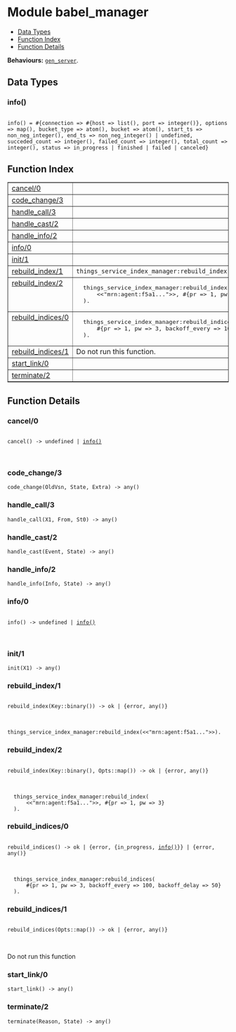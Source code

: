 

# Module babel_manager #
* [Data Types](#types)
* [Function Index](#index)
* [Function Details](#functions)

__Behaviours:__ [`gen_server`](gen_server.md).

<a name="types"></a>

## Data Types ##




### <a name="type-info">info()</a> ###


<pre><code>
info() = #{connection =&gt; #{host =&gt; list(), port =&gt; integer()}, options =&gt; map(), bucket_type =&gt; atom(), bucket =&gt; atom(), start_ts =&gt; non_neg_integer(), end_ts =&gt; non_neg_integer() | undefined, succeded_count =&gt; integer(), failed_count =&gt; integer(), total_count =&gt; integer(), status =&gt; in_progress | finished | failed | canceled}
</code></pre>

<a name="index"></a>

## Function Index ##


<table width="100%" border="1" cellspacing="0" cellpadding="2" summary="function index"><tr><td valign="top"><a href="#cancel-0">cancel/0</a></td><td></td></tr><tr><td valign="top"><a href="#code_change-3">code_change/3</a></td><td></td></tr><tr><td valign="top"><a href="#handle_call-3">handle_call/3</a></td><td></td></tr><tr><td valign="top"><a href="#handle_cast-2">handle_cast/2</a></td><td></td></tr><tr><td valign="top"><a href="#handle_info-2">handle_info/2</a></td><td></td></tr><tr><td valign="top"><a href="#info-0">info/0</a></td><td></td></tr><tr><td valign="top"><a href="#init-1">init/1</a></td><td></td></tr><tr><td valign="top"><a href="#rebuild_index-1">rebuild_index/1</a></td><td>
<code>things_service_index_manager:rebuild_index(<<"mrn:agent:f5a1...">>).</code></td></tr><tr><td valign="top"><a href="#rebuild_index-2">rebuild_index/2</a></td><td>
<pre>  things_service_index_manager:rebuild_index(
      <<"mrn:agent:f5a1...">>, #{pr => 1, pw => 3}
  ).</pre></td></tr><tr><td valign="top"><a href="#rebuild_indices-0">rebuild_indices/0</a></td><td>
<pre>  things_service_index_manager:rebuild_indices(
      #{pr => 1, pw => 3, backoff_every => 100, backoff_delay => 50}
  ).</pre></td></tr><tr><td valign="top"><a href="#rebuild_indices-1">rebuild_indices/1</a></td><td>Do not run this function.</td></tr><tr><td valign="top"><a href="#start_link-0">start_link/0</a></td><td></td></tr><tr><td valign="top"><a href="#terminate-2">terminate/2</a></td><td></td></tr></table>


<a name="functions"></a>

## Function Details ##

<a name="cancel-0"></a>

### cancel/0 ###

<pre><code>
cancel() -&gt; undefined | <a href="#type-info">info()</a>
</code></pre>
<br />

<a name="code_change-3"></a>

### code_change/3 ###

`code_change(OldVsn, State, Extra) -> any()`

<a name="handle_call-3"></a>

### handle_call/3 ###

`handle_call(X1, From, St0) -> any()`

<a name="handle_cast-2"></a>

### handle_cast/2 ###

`handle_cast(Event, State) -> any()`

<a name="handle_info-2"></a>

### handle_info/2 ###

`handle_info(Info, State) -> any()`

<a name="info-0"></a>

### info/0 ###

<pre><code>
info() -&gt; undefined | <a href="#type-info">info()</a>
</code></pre>
<br />

<a name="init-1"></a>

### init/1 ###

`init(X1) -> any()`

<a name="rebuild_index-1"></a>

### rebuild_index/1 ###

<pre><code>
rebuild_index(Key::binary()) -&gt; ok | {error, any()}
</code></pre>
<br />

`things_service_index_manager:rebuild_index(<<"mrn:agent:f5a1...">>).`

<a name="rebuild_index-2"></a>

### rebuild_index/2 ###

<pre><code>
rebuild_index(Key::binary(), Opts::map()) -&gt; ok | {error, any()}
</code></pre>
<br />


```
  things_service_index_manager:rebuild_index(
      <<"mrn:agent:f5a1...">>, #{pr => 1, pw => 3}
  ).
```

<a name="rebuild_indices-0"></a>

### rebuild_indices/0 ###

<pre><code>
rebuild_indices() -&gt; ok | {error, {in_progress, <a href="#type-info">info()</a>}} | {error, any()}
</code></pre>
<br />


```
  things_service_index_manager:rebuild_indices(
      #{pr => 1, pw => 3, backoff_every => 100, backoff_delay => 50}
  ).
```

<a name="rebuild_indices-1"></a>

### rebuild_indices/1 ###

<pre><code>
rebuild_indices(Opts::map()) -&gt; ok | {error, any()}
</code></pre>
<br />

Do not run this function

<a name="start_link-0"></a>

### start_link/0 ###

`start_link() -> any()`

<a name="terminate-2"></a>

### terminate/2 ###

`terminate(Reason, State) -> any()`

